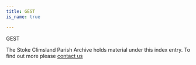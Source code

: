 ```yaml
---
title: GEST
is_name: true

---
```


GEST


The Stoke Climsland Parish Archive holds material under this index entry. To find out more please [contact us](/contact/)
